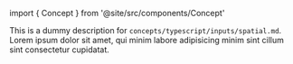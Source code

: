 import { Concept } from '@site/src/components/Concept'

<Concept
  title = "Spatial Inputs"
  kind  = "Core"
  block = {true}>
This is a dummy description for `concepts/typescript/inputs/spatial.md`.
Lorem ipsum dolor sit amet, qui minim labore adipisicing minim sint cillum sint consectetur cupidatat.  
</Concept>


